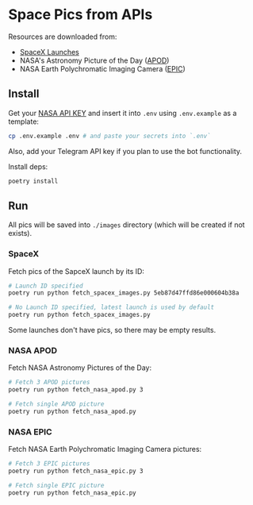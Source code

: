 # Space Pics from APIs
Resources are downloaded from:

- [SpaceX Launches](https://github.com/r-spacex/SpaceX-API)
- NASA's Astronomy Picture of the Day ([APOD](https://api.nasa.gov/#apod))
- NASA Earth Polychromatic Imaging Camera ([EPIC](https://api.nasa.gov/#epic))

## Install
Get your [NASA API KEY](https://api.nasa.gov/#signUp) and insert it into `.env` using `.env.example` as a template:

```sh
cp .env.example .env # and paste your secrets into `.env`
```

Also, add your Telegram API key if you plan to use the bot functionality.

Install deps:

```sh
poetry install
```

## Run
All pics will be saved into `./images` directory (which will be created if not exists).

### SpaceX
Fetch pics of the SapceX launch by its ID:

```sh
# Launch ID specified
poetry run python fetch_spacex_images.py 5eb87d47ffd86e000604b38a

# No Launch ID specified, latest launch is used by default
poetry run python fetch_spacex_images.py
```

Some launches don't have pics, so there may be empty results.

### NASA APOD
Fetch NASA Astronomy Pictures of the Day:

```sh
# Fetch 3 APOD pictures
poetry run python fetch_nasa_apod.py 3

# Fetch single APOD picture
poetry run python fetch_nasa_apod.py
```

### NASA EPIC
Fetch NASA Earth Polychromatic Imaging Camera pictures:

```sh
# Fetch 3 EPIC pictures
poetry run python fetch_nasa_epic.py 3

# Fetch single EPIC picture
poetry run python fetch_nasa_epic.py
```

